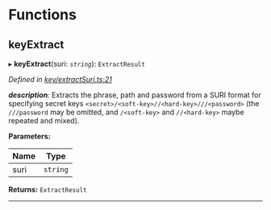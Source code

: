

# Functions

<a id="keyextract"></a>

##  keyExtract

▸ **keyExtract**(suri: *`string`*): `ExtractResult`

*Defined in [key/extractSuri.ts:21](https://github.com/polkadot-js/common/blob/88a73dd/packages/util-crypto/src/key/extractSuri.ts#L21)*

*__description__*: Extracts the phrase, path and password from a SURI format for specifying secret keys `<secret>/<soft-key>//<hard-key>///<password>` (the `///password` may be omitted, and `/<soft-key>` and `//<hard-key>` maybe repeated and mixed).

**Parameters:**

| Name | Type |
| ------ | ------ |
| suri | `string` |

**Returns:** `ExtractResult`

___

